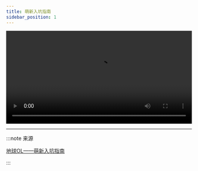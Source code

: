 ```yaml
---
title: 萌新入坑指南
sidebar_position: 1
---
```


<video width="100%" src="https://oss.666-114514.eu.org:44445/guide.mp4" controlslist="nodownload" controls></video>

---

:::note 来源

[地球OL——萌新入坑指南](https://www.bilibili.com/video/BV1qu41177wq)

:::